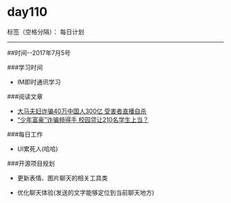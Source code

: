 # day110

标签（空格分隔）： 每日计划

---
##时间--2017年7月5号

###学习时间<br>
* IM即时通讯学习

###阅读文章<br>
* [大马夫妇诈骗40万中国人300亿 受害者直播自杀][1]
* [“少年富豪”诈骗频得手 校园贷让210名学生上当？][2]

###每日工作<br>
* UI累死人(哈哈)

###开源项目规划
* 更新表情、图片聊天的相关工具类
* 优化聊天体验(发送的文字能够定位到当前聊天地方)

  [1]: https://wxn.qq.com/news/20170706003101/NEW2017070600310100
  [2]: https://wxn.qq.com/cmsid/NEW2017070504157201
